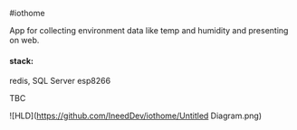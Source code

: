 #iothome

App for collecting environment data like temp and humidity and presenting on web. 

#### stack:

redis, SQL Server esp8266

TBC

![HLD](https://github.com/IneedDev/iothome/Untitled Diagram.png)
